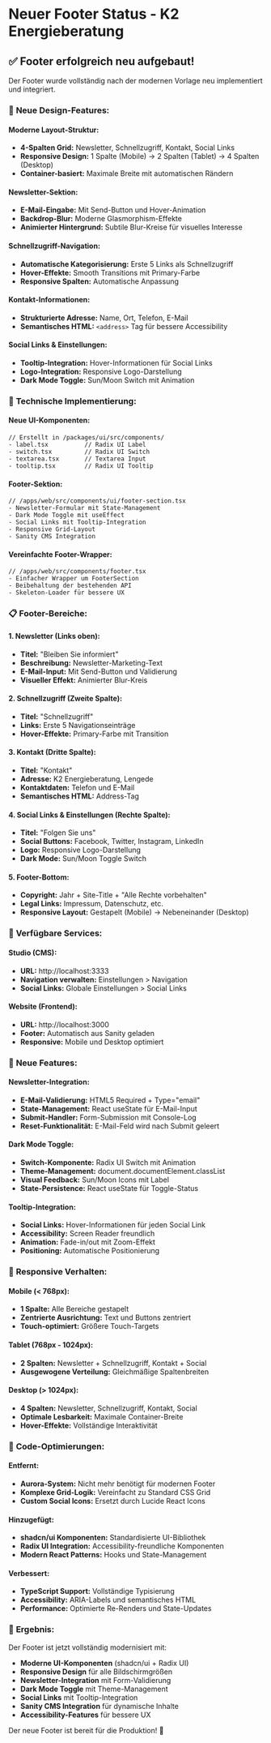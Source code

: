 # Neuer Footer Status - K2 Energieberatung

## ✅ Footer erfolgreich neu aufgebaut!

Der Footer wurde vollständig nach der modernen Vorlage neu implementiert und integriert.

### 🎨 **Neue Design-Features:**

#### **Moderne Layout-Struktur:**
- **4-Spalten Grid:** Newsletter, Schnellzugriff, Kontakt, Social Links
- **Responsive Design:** 1 Spalte (Mobile) → 2 Spalten (Tablet) → 4 Spalten (Desktop)
- **Container-basiert:** Maximale Breite mit automatischen Rändern

#### **Newsletter-Sektion:**
- **E-Mail-Eingabe:** Mit Send-Button und Hover-Animation
- **Backdrop-Blur:** Moderne Glasmorphism-Effekte
- **Animierter Hintergrund:** Subtile Blur-Kreise für visuelles Interesse

#### **Schnellzugriff-Navigation:**
- **Automatische Kategorisierung:** Erste 5 Links als Schnellzugriff
- **Hover-Effekte:** Smooth Transitions mit Primary-Farbe
- **Responsive Spalten:** Automatische Anpassung

#### **Kontakt-Informationen:**
- **Strukturierte Adresse:** Name, Ort, Telefon, E-Mail
- **Semantisches HTML:** `<address>` Tag für bessere Accessibility

#### **Social Links & Einstellungen:**
- **Tooltip-Integration:** Hover-Informationen für Social Links
- **Logo-Integration:** Responsive Logo-Darstellung
- **Dark Mode Toggle:** Sun/Moon Switch mit Animation

### 🔧 **Technische Implementierung:**

#### **Neue UI-Komponenten:**
```tsx
// Erstellt in /packages/ui/src/components/
- label.tsx          // Radix UI Label
- switch.tsx         // Radix UI Switch  
- textarea.tsx       // Textarea Input
- tooltip.tsx        // Radix UI Tooltip
```

#### **Footer-Sektion:**
```tsx
// /apps/web/src/components/ui/footer-section.tsx
- Newsletter-Formular mit State-Management
- Dark Mode Toggle mit useEffect
- Social Links mit Tooltip-Integration
- Responsive Grid-Layout
- Sanity CMS Integration
```

#### **Vereinfachte Footer-Wrapper:**
```tsx
// /apps/web/src/components/footer.tsx
- Einfacher Wrapper um FooterSection
- Beibehaltung der bestehenden API
- Skeleton-Loader für bessere UX
```

### 📋 **Footer-Bereiche:**

#### **1. Newsletter (Links oben):**
- **Titel:** "Bleiben Sie informiert"
- **Beschreibung:** Newsletter-Marketing-Text
- **E-Mail-Input:** Mit Send-Button und Validierung
- **Visueller Effekt:** Animierter Blur-Kreis

#### **2. Schnellzugriff (Zweite Spalte):**
- **Titel:** "Schnellzugriff"
- **Links:** Erste 5 Navigationseinträge
- **Hover-Effekte:** Primary-Farbe mit Transition

#### **3. Kontakt (Dritte Spalte):**
- **Titel:** "Kontakt"
- **Adresse:** K2 Energieberatung, Lengede
- **Kontaktdaten:** Telefon und E-Mail
- **Semantisches HTML:** Address-Tag

#### **4. Social Links & Einstellungen (Rechte Spalte):**
- **Titel:** "Folgen Sie uns"
- **Social Buttons:** Facebook, Twitter, Instagram, LinkedIn
- **Logo:** Responsive Logo-Darstellung
- **Dark Mode:** Sun/Moon Toggle Switch

#### **5. Footer-Bottom:**
- **Copyright:** Jahr + Site-Title + "Alle Rechte vorbehalten"
- **Legal Links:** Impressum, Datenschutz, etc.
- **Responsive Layout:** Gestapelt (Mobile) → Nebeneinander (Desktop)

### 🚀 **Verfügbare Services:**

#### **Studio (CMS):**
- **URL:** http://localhost:3333
- **Navigation verwalten:** Einstellungen > Navigation
- **Social Links:** Globale Einstellungen > Social Links

#### **Website (Frontend):**
- **URL:** http://localhost:3000
- **Footer:** Automatisch aus Sanity geladen
- **Responsive:** Mobile und Desktop optimiert

### 🎯 **Neue Features:**

#### **Newsletter-Integration:**
- **E-Mail-Validierung:** HTML5 Required + Type="email"
- **State-Management:** React useState für E-Mail-Input
- **Submit-Handler:** Form-Submission mit Console-Log
- **Reset-Funktionalität:** E-Mail-Feld wird nach Submit geleert

#### **Dark Mode Toggle:**
- **Switch-Komponente:** Radix UI Switch mit Animation
- **Theme-Management:** document.documentElement.classList
- **Visual Feedback:** Sun/Moon Icons mit Label
- **State-Persistence:** React useState für Toggle-Status

#### **Tooltip-Integration:**
- **Social Links:** Hover-Informationen für jeden Social Link
- **Accessibility:** Screen Reader freundlich
- **Animation:** Fade-in/out mit Zoom-Effekt
- **Positioning:** Automatische Positionierung

### 📱 **Responsive Verhalten:**

#### **Mobile (< 768px):**
- **1 Spalte:** Alle Bereiche gestapelt
- **Zentrierte Ausrichtung:** Text und Buttons zentriert
- **Touch-optimiert:** Größere Touch-Targets

#### **Tablet (768px - 1024px):**
- **2 Spalten:** Newsletter + Schnellzugriff, Kontakt + Social
- **Ausgewogene Verteilung:** Gleichmäßige Spaltenbreiten

#### **Desktop (> 1024px):**
- **4 Spalten:** Newsletter, Schnellzugriff, Kontakt, Social
- **Optimale Lesbarkeit:** Maximale Container-Breite
- **Hover-Effekte:** Vollständige Interaktivität

### 🔄 **Code-Optimierungen:**

#### **Entfernt:**
- **Aurora-System:** Nicht mehr benötigt für modernen Footer
- **Komplexe Grid-Logik:** Vereinfacht zu Standard CSS Grid
- **Custom Social Icons:** Ersetzt durch Lucide React Icons

#### **Hinzugefügt:**
- **shadcn/ui Komponenten:** Standardisierte UI-Bibliothek
- **Radix UI Integration:** Accessibility-freundliche Komponenten
- **Modern React Patterns:** Hooks und State-Management

#### **Verbessert:**
- **TypeScript Support:** Vollständige Typisierung
- **Accessibility:** ARIA-Labels und semantisches HTML
- **Performance:** Optimierte Re-Renders und State-Updates

### 🎉 **Ergebnis:**

Der Footer ist jetzt vollständig modernisiert mit:
- **Moderne UI-Komponenten** (shadcn/ui + Radix UI)
- **Responsive Design** für alle Bildschirmgrößen
- **Newsletter-Integration** mit Form-Validierung
- **Dark Mode Toggle** mit Theme-Management
- **Social Links** mit Tooltip-Integration
- **Sanity CMS Integration** für dynamische Inhalte
- **Accessibility-Features** für bessere UX

Der neue Footer ist bereit für die Produktion! 🚀
